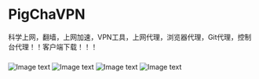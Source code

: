 # PigChaVPN
科学上网，翻墙，上网加速，VPN工具，上网代理，浏览器代理，Git代理，控制台代理！！客户端下载！！！

###
![Image text](https://github.com/pigpigchacha/PigChaVPN/blob/master/misc/pic0.png)
![Image text](https://github.com/pigpigchacha/PigChaVPN/blob/master/misc/pic1.png)
![Image text](https://github.com/pigpigchacha/PigChaVPN/blob/master/misc/pic2.png)
![Image text](https://github.com/pigpigchacha/PigChaVPN/blob/master/misc/pic3.png)